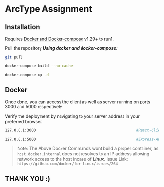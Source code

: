 # ArcType Assignment

## Installation

Requires [Docker and Docker-compose](https://docs.docker.com/compose/install/) v1.29+ to run1.

Pull the repository
**_Using docker and docker-compose:_**

```sh
git pull
```

```sh
docker-compose build --no-cache
```

```sh
docker-compose up -d
```

## Docker

Once done, you can access the client as well as server running on ports 3000 and 5000 respectively

Verify the deployment by navigating to your server address in your preferred browser.

```sh
127.0.0.1:3000                                              #React-Client
```

```sh
127.0.0.1:5000                                              #Express-API
```

> Note: The Above Docker Commands wont build a proper container, as `host.docker.internal` does not resolves to an IP address allowing network access to the host incase of ***Linux***.
Issue Link:  ```https://github.com/docker/for-linux/issues/264```

## THANK YOU :)

